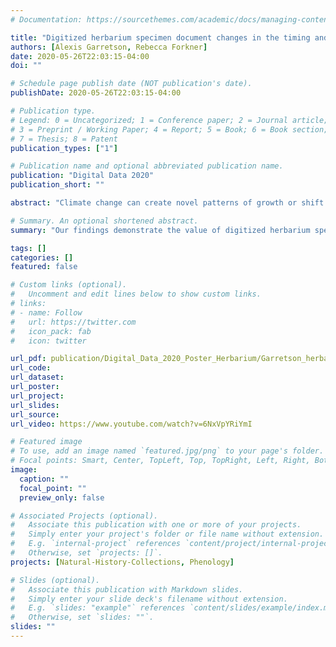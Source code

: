 ```yaml
---
# Documentation: https://sourcethemes.com/academic/docs/managing-content/

title: "Digitized herbarium specimen document changes in the timing and duration of phenophases and pathogen damage in Eastern United States maples"
authors: [Alexis Garretson, Rebecca Forkner]
date: 2020-05-26T22:03:15-04:00
doi: ""

# Schedule page publish date (NOT publication's date).
publishDate: 2020-05-26T22:03:15-04:00

# Publication type.
# Legend: 0 = Uncategorized; 1 = Conference paper; 2 = Journal article;
# 3 = Preprint / Working Paper; 4 = Report; 5 = Book; 6 = Book section;
# 7 = Thesis; 8 = Patent
publication_types: ["1"]

# Publication name and optional abbreviated publication name.
publication: "Digital Data 2020"
publication_short: ""

abstract: "Climate change can create novel patterns of growth or shift other aspects of plant phenology. For example, regrowth of leaves after late spring frost damage or increases in herbivory as a result of climate change can generate aseasonal new leaf production in summer and autumn. To determine if such changes have occurred in eastern United States forests, we examined digitized herbarium specimens of sugar and red maple for the presence/absence of expanding leaves, buds, fruit, flowers, and colored leaves, as well as fungal and herbivory damage. Comparisons of pre- and post-1960 herbaria collections show that maples experienced a lengthening of the time span of new leaf production. Specifically, we documented new leaf production in every month from April to September compared to a simple peak prior to 1960 of buds and expanding leaves in May. Additionally, decadal comparisons uncovered increases in fall fungal damage and herbivory over the past 200 years. Our results indicate that the effect of climate warming goes beyond a simple lengthening of leaf life span and instead radically change the seasonal timing of new leaf production with impacts on multi-trophic interactions. Additionally, our findings demonstrate the value of digitized herbarium specimens for long-term phenology research."

# Summary. An optional shortened abstract.
summary: "Our findings demonstrate the value of digitized herbarium specimens for long-term phenology research."

tags: []
categories: []
featured: false

# Custom links (optional).
#   Uncomment and edit lines below to show custom links.
# links:
# - name: Follow
#   url: https://twitter.com
#   icon_pack: fab
#   icon: twitter

url_pdf: publication/Digital_Data_2020_Poster_Herbarium/Garretson_herbarium_DD2020.pdf
url_code:
url_dataset:
url_poster:
url_project:
url_slides:
url_source:
url_video: https://www.youtube.com/watch?v=6NxVpYRiYmI

# Featured image
# To use, add an image named `featured.jpg/png` to your page's folder. 
# Focal points: Smart, Center, TopLeft, Top, TopRight, Left, Right, BottomLeft, Bottom, BottomRight.
image:
  caption: ""
  focal_point: ""
  preview_only: false

# Associated Projects (optional).
#   Associate this publication with one or more of your projects.
#   Simply enter your project's folder or file name without extension.
#   E.g. `internal-project` references `content/project/internal-project/index.md`.
#   Otherwise, set `projects: []`.
projects: [Natural-History-Collections, Phenology]

# Slides (optional).
#   Associate this publication with Markdown slides.
#   Simply enter your slide deck's filename without extension.
#   E.g. `slides: "example"` references `content/slides/example/index.md`.
#   Otherwise, set `slides: ""`.
slides: ""
---
```

